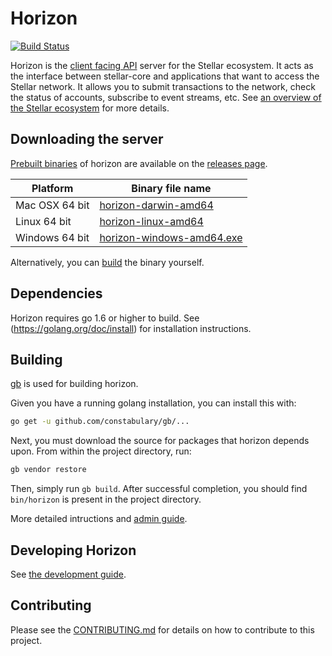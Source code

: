 # Horizon
[![Build Status](https://travis-ci.org/stellar/horizon.svg?branch=master)](https://travis-ci.org/stellar/horizon)

Horizon is the [client facing API](/docs) server for the Stellar ecosystem.  It acts as the interface between stellar-core and applications that want to access the Stellar network. It allows you to submit transactions to the network, check the status of accounts, subscribe to event streams, etc. See [an overview of the Stellar ecosystem](https://www.stellar.org/developers/guides/get-started/) for more details.

## Downloading the server
[Prebuilt binaries](https://github.com/stellar/go/releases) of horizon are available on the 
[releases page](https://github.com/stellar/go/releases).

| Platform       | Binary file name                                                                         |
|----------------|------------------------------------------------------------------------------------------|
| Mac OSX 64 bit | [horizon-darwin-amd64](https://github.com/stellar/go/releases/download/v0.11.0/horizon-v0.11.0-darwin-amd64.tar.gz)      |
| Linux 64 bit   | [horizon-linux-amd64](https://github.com/stellar/go/releases/download/v0.11.0/horizon-v0.11.0-linux-amd64.tar.gz)       |
| Windows 64 bit | [horizon-windows-amd64.exe](https://github.com/stellar/go/releases/download/v0.11.0/horizon-v0.11.0-windows-amd64.zip) |

Alternatively, you can [build](#building) the binary yourself.

## Dependencies

Horizon requires go 1.6 or higher to build. See (https://golang.org/doc/install) for installation instructions.

## Building

[gb](http://getgb.io) is used for building horizon.

Given you have a running golang installation, you can install this with:

```bash
go get -u github.com/constabulary/gb/...
```

Next, you must download the source for packages that horizon depends upon.  From within the project directory, run:

```bash
gb vendor restore
```

Then, simply run `gb build`.  After successful
completion, you should find `bin/horizon` is present in the project directory.

More detailed intructions and [admin guide](/docs/reference/admin.md). 

## Developing Horizon

See [the development guide](docs/developing.md).

## Contributing
Please see the [CONTRIBUTING.md](./CONTRIBUTING.md) for details on how to contribute to this project.
